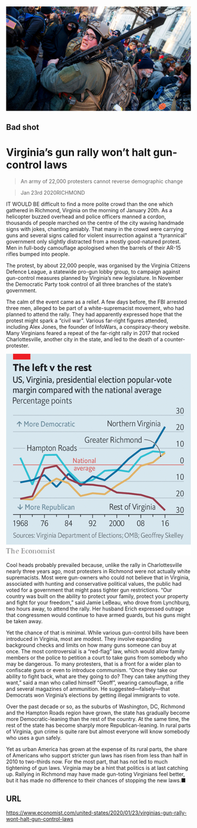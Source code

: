 ![](./images/20200125_USP505.jpg)

## Bad shot

# Virginia’s gun rally won’t halt gun-control laws

> An army of 22,000 protesters cannot reverse demographic change

> Jan 23rd 2020RICHMOND

IT WOULD BE difficult to find a more polite crowd than the one which gathered in Richmond, Virginia on the morning of January 20th. As a helicopter buzzed overhead and police officers manned a cordon, thousands of people marched on the centre of the city waving handmade signs with jokes, chanting amiably. That many in the crowd were carrying guns and several signs called for violent insurrection against a “tyrannical” government only slightly distracted from a mostly good-natured protest. Men in full-body camouflage apologised when the barrels of their AR-15 rifles bumped into people.

The protest, by about 22,000 people, was organised by the Virginia Citizens Defence League, a statewide pro-gun lobby group, to campaign against gun-control measures planned by Virginia’s new legislature. In November the Democratic Party took control of all three branches of the state’s government.

The calm of the event came as a relief. A few days before, the FBI arrested three men, alleged to be part of a white-supremacist movement, who had planned to attend the rally. They had apparently expressed hope that the protest might spark a “civil war”. Various far-right figures attended, including Alex Jones, the founder of InfoWars, a conspiracy-theory website. Many Virginians feared a repeat of the far-right rally in 2017 that rocked Charlottesville, another city in the state, and led to the death of a counter-protester.



![](./images/20200125_USC291.png)

Cool heads probably prevailed because, unlike the rally in Charlottesville nearly three years ago, most protesters in Richmond were not actually white supremacists. Most were gun-owners who could not believe that in Virginia, associated with hunting and conservative political values, the public had voted for a government that might pass tighter gun restrictions. “Our country was built on the ability to protect your family, protect your property and fight for your freedom,” said Jamie LeBeau, who drove from Lynchburg, two hours away, to attend the rally. Her husband Erich expressed outrage that congressmen would continue to have armed guards, but his guns might be taken away.

Yet the chance of that is minimal. While various gun-control bills have been introduced in Virginia, most are modest. They involve expanding background checks and limits on how many guns someone can buy at once. The most controversial is a “red-flag” law, which would allow family members or the police to petition a court to take guns from somebody who may be dangerous. To many protesters, that is a front for a wider plan to confiscate guns or even to introduce communism. “Once they take our ability to fight back, what are they going to do? They can take anything they want,” said a man who called himself “Geoff”, wearing camouflage, a rifle and several magazines of ammunition. He suggested—falsely—that Democrats won Virginia’s elections by getting illegal immigrants to vote.

Over the past decade or so, as the suburbs of Washington, DC, Richmond and the Hampton Roads region have grown, the state has gradually become more Democratic-leaning than the rest of the country. At the same time, the rest of the state has become sharply more Republican-leaning. In rural parts of Virginia, gun crime is quite rare but almost everyone will know somebody who uses a gun safely.

Yet as urban America has grown at the expense of its rural parts, the share of Americans who support stricter gun laws has risen from less than half in 2010 to two-thirds now. For the most part, that has not led to much tightening of gun laws. Virginia may be a hint that politics is at last catching up. Rallying in Richmond may have made gun-toting Virginians feel better, but it has made no difference to their chances of stopping the new laws.■

## URL

https://www.economist.com/united-states/2020/01/23/virginias-gun-rally-wont-halt-gun-control-laws
